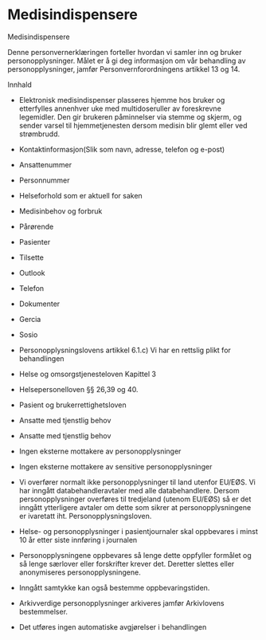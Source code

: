 #  Medisindispensere

Medisindispensere

  

Denne personvernerklæringen forteller hvordan vi samler inn og bruker personopplysninger. Målet er å gi deg informasjon om vår behandling av personopplysninger, jamfør Personvernforordningens artikkel 13 og 14.

  

Innhald

*   Elektronisk medisindispenser plasseres hjemme hos bruker og etterfylles annenhver uke med multidoseruller av foreskrevne legemidler. Den gir brukeren påminnelser via stemme og skjerm, og sender varsel til hjemmetjenesten dersom medisin blir glemt eller ved strømbrudd.  
    
*   Kontaktinformasjon(Slik som navn, adresse, telefon og e-post)  
    
*   Ansattenummer  
    
*   Personnummer  
    
*   Helseforhold som er aktuell for saken  
    
*   Medisinbehov og forbruk  
    
*   Pårørende  
    
*   Pasienter  
    
*   Tilsette  
    
*   Outlook  
    
*   Telefon  
    
*   Dokumenter  
    
*   Gercia  
    
*   Sosio  
    
*   Personopplysningslovens artikkel 6.1.c) Vi har en rettslig plikt for behandlingen  
    
*   Helse og omsorgstjenesteloven Kapittel 3  
    
*   Helsepersonelloven §§ 26,39 og 40.  
    
*   Pasient og brukerrettighetsloven  
    
*   Ansatte med tjenstlig behov  
    
*   Ansatte med tjenstlig behov  
    
*   Ingen eksterne mottakere av personopplysninger  
    
*   Ingen eksterne mottakere av sensitive personopplysninger  
    
*   Vi overfører normalt ikke personopplysninger til land utenfor EU/EØS. Vi har inngått databehandleravtaler med alle databehandlere. Dersom personopplysninger overføres til tredjeland (utenom EU/EØS) så er det inngått ytterligere avtaler om dette som sikrer at personopplysningene er ivaretatt iht. Personopplysningsloven.  
    
*   Helse- og personopplysninger i pasientjournaler skal oppbevares i minst 10 år etter siste innføring i journalen  
    
*   Personopplysningene oppbevares så lenge dette oppfyller formålet og så lenge særlover eller forskrifter krever det. Deretter slettes eller anonymiseres personopplysningene.  
    
*   Inngått samtykke kan også bestemme oppbevaringstiden.  
    
*   Arkivverdige personopplysninger arkiveres jamfør Arkivlovens bestemmelser.  
    
*   Det utføres ingen automatiske avgjørelser i behandlingen
